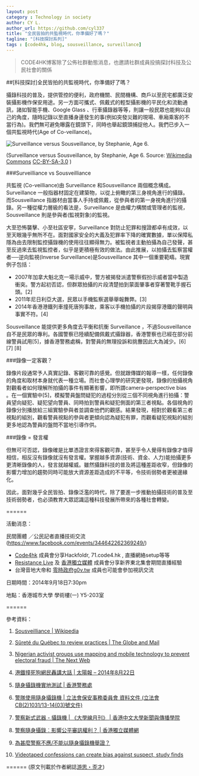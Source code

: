 ```yaml
---
layout: post
category : Technology in society
author: CY L.
author_url: https://github.com/cyl337
title: "全民皆拍的共監視時代，你準備好了嗎？"
tagline: "[科技探討系列]"
tags : [code4hk, blog, sousveillance, surveillance]
---
```


>CODE4HK博客除了公佈社群動態消息，也邀請社群成員投搞探討科技及公民社會的關係

##[科技探討]全民皆拍的共監視時代，你準備好了嗎？

攝錄科技的普及，提供管控的便利，政府機關、民間機構、商戶以至民宅都廣泛安裝攝影機作保安用途。另一方面可攜式、佩戴式的輕型攝影機的平民化和流動通訊，諸如智能手機、Google Glass 、行車攝錄器等等，則讓一般民眾也能夠以自己的角度，隨時記錄以至直播身邊發生的事(例如突發災難的現場、車廂乘客的不當行為)。我們無可避免曝露在鏡頭下，同時也舉起鏡頭捕捉他人。我們已步入一個共監視時代(Age of Co-veillance)。

![Surveillance versus Sousveillance, by Stephanie, Age 6. ](http://upload.wikimedia.org/wikipedia/commons/thumb/7/7f/SurSousVeillanceByStephanieMannAge6.png/288px-SurSousVeillanceByStephanieMannAge6.png)

(Surveillance versus Sousveillance, by Stephanie, Age 6. Source: [Wikimedia Commons](http://commons.wikimedia.org/wiki/File:SurSousVeillanceByStephanieMannAge6.png) [CC-BY-SA-3.0](http://creativecommons.org/licenses/by-sa/3.0) )

###Surveilliance vs Sousveilliance

共監視 (Co-veilliance)由 Surveillance 和Sousveillance 兩個概念構成。 Surveillance 一般指器材固定在建築物，以從上俯瞰的第三身視角進行的攝錄。而Sousveillance 指器材由當事人手持或佩戴，從參與者的第一身視角進行的攝錄。另一種從權力層級的看法是，Surveillance 是由權力構關或管理者的監視，Sousveillance  則是參與者(監視對象)的監視。

大至恐怖襲擊、小至社區安寧，Surveillance 對防止犯罪和搜證都卓有成效，以至天眼幾乎無所不在。面對國家安全的大義及犯罪率下降的確實數據，單以保障私隱為由去限制監控攝錄機的使用往往顯得無力。被監視者主動拍攝為自己發聲，甚至反過來去監視監控者，似乎是更積極有效的做法。由此推展，以拍攝去監察當權者──逆向監視(Inverse Surveillance)是Sousveillance 其中一個重要範疇。現實例子包括：
* 2007年加拿大魁北克一場示威中，警方被揭發派遣警察假扮示威者當中製造衝突。警方起初否認，但群眾拍攝的片段清楚拍到蒙面肇事者穿著警靴手握石頭。[2]
* 2011年尼日利亞大選，民眾以手機監察選舉舉報舞弊。[3]
* 2014年香港港鐵列車撞死唐狗事故，乘客以手機拍攝的片段揭穿港鐵的聲明與事實不符。[4]

Sousveillance 能提供更多角度去平衡和抗衡 Surveillance ，不過Sousveillance 自不是民眾的專利。各國警察已陸續配備佩戴式攝錄器，香港警察也已經在部分前線警員試用[5]，據香港警務處稱，對警員的無理投訴和挑釁因此大為減少。[6] [7] [8] 

###錄像一定客觀？

錄像片段通常予人真實記錄、客觀可靠的感覺。但就跟傳媒的報導一樣，任何錄像的角度和取材本身就代表一種立場。而社會心理學的研究更發現，錄像的拍攝視角對觀看者如何理解所拍攝的事件有顯著影響，即所謂camera-perspective bias 。在一個實驗中[5]，模擬警員盤問疑犯的過程分別從三個不同視角進行拍攝：警員望向疑犯、疑犯望向警員、同時拍到警員和疑犯側面的第三者視點。各個視角的錄像分別播放給三組實驗參與者並調查他們的觀感。結果發現，相對於觀看第三者視點的組別，觀看警員視點的參與者更傾向認為疑犯有罪，而觀看疑犯視點的組別更多地認為警員的盤問不當地引導作供。

###錄像 = 發言權

但無可可否認，錄像確是比單憑證言來得客觀可靠，甚至乎令人覺得有錄像才值得相信，相反沒有錄像就沒有發言權。掌握越多資源(技術、資金、人力)能拍攝更多更清晰錄像的人，發言就越權威。雖然攝錄科技的普及將這種差距收窄，但錄像的影響力增加的趨勢同時可能放大資源差距造成的不平等，令技術弱勢者更被邊緣化。

因此，面對幾乎全民皆拍、錄像泛濫的時代，除了要進一步推動拍攝技術的普及至技術弱勢者，也必須教育大眾認識這種科技發展所帶來的各種社會轉變。

======

活動消息：

民間團體 ／公民記者直播技術交流 (https://www.facebook.com/events/344642262369249/)

- [Code4hk](http://www.code4.hk/) 成員會分享Hackfoldr, 71.code4.hk , 直播網絡setup等等
- [Resistance Live](https://www.facebook.com/protestlive) 及 [香港獨立媒體](http://www.inmediahk.net/) 成員會分享新界東北集會期間直播經驗 
- 台灣音地大帝和 [零時政府g0v.tw](http://g0v.tw/) 成員也可能會參加視訊交流

日期時間：2014年9月18日7:30pm

地點：香港城市大學 學術樓(一) Y5-203室

======

參考資料：

1. [Sousveilliance | Wikipedia](http://en.m.wikipedia.org/wiki/Sousveillance)

2. [Sûreté du Québec to review practices | The Globe and Mail](http://www.theglobeandmail.com/news/national/srete-du-quebec-to-review-practices/article963443/)

3. [Nigerian activist groups use mapping and mobile technology to prevent electoral fraud | The Next Web](http://thenextweb.com/africa/2011/04/14/nigerian-activist-groups-use-mapping-and-mobile-technology-to-prevent-electoral-fraud/)

4. [港鐵撞死狗網民轟講大話 | 太陽報 – 2014年8月22日](https://hk.news.yahoo.com/%E6%B8%AF%E9%90%B5%E6%92%9E%E6%AD%BB%E7%8B%97%E7%B6%B2%E6%B0%91%E8%BD%9F%E8%AC%9B%E5%A4%A7%E8%A9%B1-220021067.html)

5. [隨身攝錄機實地測試 | 香港警務處](http://www.police.gov.hk/ppp_tc/11_useful_info/bwvc.html)

6. [警隊使用隨身攝錄機 | 立法會保安事務委員會 資料文件 (立法會CB(2)1031/13-14(03)號文件)](http://www.legco.gov.hk/yr13-14/chinese/panels/se/papers/se0318cb2-1031-3-c.pdf)

7. [警察新式武器 - 攝錄機 | 《大學線月刊》 | 香港中文大學新聞與傳播學院](http://www.com.cuhk.edu.hk/ubeat_past/030456/56pol.htm)

8. [警察隨身攝錄︰影響公平審訊權利？ |  香港獨立媒體網](http://www.inmediahk.net/node/1021633)

9. [為甚麼警察不應/不能以隨身攝錄機舉證？](http://johncoal.wordpress.com/2013/09/07/%E7%9F%AD%E6%89%93%EF%BC%883%EF%BC%89%EF%BC%9A%E7%82%BA%E7%94%9A%E9%BA%BC%E8%AD%A6%E5%AF%9F%E4%B8%8D%E6%87%89%E4%B8%8D%E8%83%BD%E4%BB%A5%E9%9A%A8%E8%BA%AB%E6%94%9D%E9%8C%84%E6%A9%9F%E8%88%89%E8%AD%89/)

10. [Videotaped confessions can create bias against suspect, study finds](http://www.eurekalert.org/pub_releases/2007-03/ou-vcc031307.php)
 
======
(原文刊載於作者網誌[游思・歪才](http://cyl-notes.blogspot.tw/2014/09/blog-post.html))
